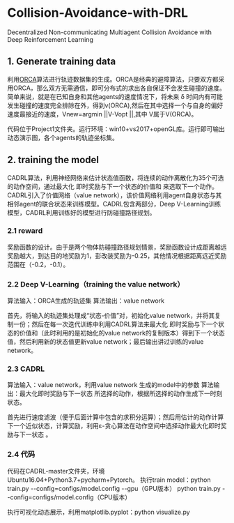 # Collision-Avoidance-with-DRL
Decentralized Non-communicating Multiagent Collision Avoidance with Deep Reinforcement Learning

## 1. Generate training data
  利用[ORCA](http://www.meltycriss.com/2017/01/14/paper-orca/)算法进行轨迹数据集的生成。ORCA是经典的避障算法，只要双方都采用ORCA，那么双方无需通信，即可分布式的求出各自保证不会发生碰撞的速度。简单来说，就是在已知自身和其他agents的速度情况下，将未来 δ 时间内有可能发生碰撞的速度完全排除在外，得到v(ORCA),然后在其中选择一个与自身的偏好速度最接近的速度，Vnew=argmin ||V-Vopt ||,其中	V属于V(ORCA)。
  
  代码位于Project1文件夹。运行环境：win10+vs2017+openGL库。运行即可输出动态演示图，各个agents的轨迹坐标集。

## 2. training the model
  CADRL算法，利用神经网络来估计状态值函数，将连续的动作离散化为35个可选的动作空间，通过最大化 即时奖励与下一个状态的价值和 来选取下一个动作。CADRL引入了价值网络（value network），该价值网络利用agent自身状态与其相邻agent的联合状态来训练模型。CADRL包含两部分，Deep V-Learning训练模型，CADRL利用训练好的模型进行防碰撞路径规划。
### 2.1 reward
  奖励函数的设计。由于是两个物体防碰撞路径规划情景，奖励函数设计成距离越远奖励越大，到达目的地奖励为1，彭改装奖励为-0.25，其他情况根据距离远近奖励范围在（-0.2，-0.1）。

### 2.2 Deep V-Learning（training the value network）
  算法输入：ORCA生成的轨迹集
  算法输出：value network
  
  首先，将输入的轨迹集处理成“状态-价值”对，初始化value network，并将其复制一份；然后在每一次迭代训练中利用CADRL算法来最大化 即时奖励与下一个状态的价值和（此时利用的是初始化的value network的复制版本）得到下一个状态值，然后利用新的状态值更新value network；最后输出讲过训练的value network。
  
### 2.3 CADRL
  算法输入：value network，利用value network 生成的model中的参数
  算法输出：最大化即时奖励与下一状态 所选择的动作，根据所选择的动作生成下一时刻状态。
  
  首先进行速度滤波（便于后面计算中包含的求积分运算）；然后用估计的动作计算下一个近似状态，计算奖励，利用ε-贪心算法在动作空间中选择动作最大化即时奖励与下一状态 。
  
### 2.4 代码
  代码在CADRL-master文件夹，环境Ubuntu16.04+Python3.7+pycharm+Pytorch。
  执行train model：python train.py --config=configs/model.config --gpu（GPU版本）
                   python train.py --config=configs/model.config（CPU版本）
                   
                   
  执行可视化动态展示，利用matplotlib.pyplot：python visualize.py
  
